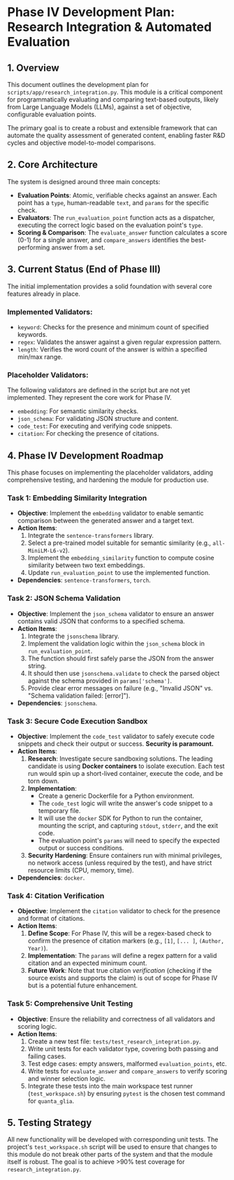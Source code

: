 # Phase IV Development Plan: Research Integration & Automated Evaluation

## 1. Overview

This document outlines the development plan for `scripts/app/research_integration.py`. This module is a critical component for programmatically evaluating and comparing text-based outputs, likely from Large Language Models (LLMs), against a set of objective, configurable evaluation points.

The primary goal is to create a robust and extensible framework that can automate the quality assessment of generated content, enabling faster R&D cycles and objective model-to-model comparisons.

## 2. Core Architecture

The system is designed around three main concepts:

-   **Evaluation Points**: Atomic, verifiable checks against an answer. Each point has a `type`, human-readable `text`, and `params` for the specific check.
-   **Evaluators**: The `run_evaluation_point` function acts as a dispatcher, executing the correct logic based on the evaluation point's `type`.
-   **Scoring & Comparison**: The `evaluate_answer` function calculates a score (0-1) for a single answer, and `compare_answers` identifies the best-performing answer from a set.

## 3. Current Status (End of Phase III)

The initial implementation provides a solid foundation with several core features already in place.

### Implemented Validators:

-   `keyword`: Checks for the presence and minimum count of specified keywords.
-   `regex`: Validates the answer against a given regular expression pattern.
-   `length`: Verifies the word count of the answer is within a specified min/max range.

### Placeholder Validators:

The following validators are defined in the script but are not yet implemented. They represent the core work for Phase IV.

-   `embedding`: For semantic similarity checks.
-   `json_schema`: For validating JSON structure and content.
-   `code_test`: For executing and verifying code snippets.
-   `citation`: For checking the presence of citations.

## 4. Phase IV Development Roadmap

This phase focuses on implementing the placeholder validators, adding comprehensive testing, and hardening the module for production use.

### Task 1: Embedding Similarity Integration

-   **Objective**: Implement the `embedding` validator to enable semantic comparison between the generated answer and a target text.
-   **Action Items**:
    1.  Integrate the `sentence-transformers` library.
    2.  Select a pre-trained model suitable for semantic similarity (e.g., `all-MiniLM-L6-v2`).
    3.  Implement the `embedding_similarity` function to compute cosine similarity between two text embeddings.
    4.  Update `run_evaluation_point` to use the implemented function.
-   **Dependencies**: `sentence-transformers`, `torch`.

### Task 2: JSON Schema Validation

-   **Objective**: Implement the `json_schema` validator to ensure an answer contains valid JSON that conforms to a specified schema.
-   **Action Items**:
    1.  Integrate the `jsonschema` library.
    2.  Implement the validation logic within the `json_schema` block in `run_evaluation_point`.
    3.  The function should first safely parse the JSON from the answer string.
    4.  It should then use `jsonschema.validate` to check the parsed object against the schema provided in `params['schema']`.
    5.  Provide clear error messages on failure (e.g., "Invalid JSON" vs. "Schema validation failed: [error]").
-   **Dependencies**: `jsonschema`.

### Task 3: Secure Code Execution Sandbox

-   **Objective**: Implement the `code_test` validator to safely execute code snippets and check their output or success. **Security is paramount.**
-   **Action Items**:
    1.  **Research**: Investigate secure sandboxing solutions. The leading candidate is using **Docker containers** to isolate execution. Each test run would spin up a short-lived container, execute the code, and be torn down.
    2.  **Implementation**:
        -   Create a generic Dockerfile for a Python environment.
        -   The `code_test` logic will write the answer's code snippet to a temporary file.
        -   It will use the `docker` SDK for Python to run the container, mounting the script, and capturing `stdout`, `stderr`, and the exit code.
        -   The evaluation point's `params` will need to specify the expected output or success conditions.
    3.  **Security Hardening**: Ensure containers run with minimal privileges, no network access (unless required by the test), and have strict resource limits (CPU, memory, time).
-   **Dependencies**: `docker`.

### Task 4: Citation Verification

-   **Objective**: Implement the `citation` validator to check for the presence and format of citations.
-   **Action Items**:
    1.  **Define Scope**: For Phase IV, this will be a regex-based check to confirm the presence of citation markers (e.g., `[1]`, `[... ]`, `(Author, Year)`).
    2.  **Implementation**: The `params` will define a regex pattern for a valid citation and an expected minimum count.
    3.  **Future Work**: Note that true citation *verification* (checking if the source exists and supports the claim) is out of scope for Phase IV but is a potential future enhancement.

### Task 5: Comprehensive Unit Testing

-   **Objective**: Ensure the reliability and correctness of all validators and scoring logic.
-   **Action Items**:
    1.  Create a new test file: `tests/test_research_integration.py`.
    2.  Write unit tests for each validator type, covering both passing and failing cases.
    3.  Test edge cases: empty answers, malformed `evaluation_points`, etc.
    4.  Write tests for `evaluate_answer` and `compare_answers` to verify scoring and winner selection logic.
    5.  Integrate these tests into the main workspace test runner (`test_workspace.sh`) by ensuring `pytest` is the chosen test command for `quanta_glia`.

## 5. Testing Strategy

All new functionality will be developed with corresponding unit tests. The project's `test_workspace.sh` script will be used to ensure that changes to this module do not break other parts of the system and that the module itself is robust. The goal is to achieve >90% test coverage for `research_integration.py`.
